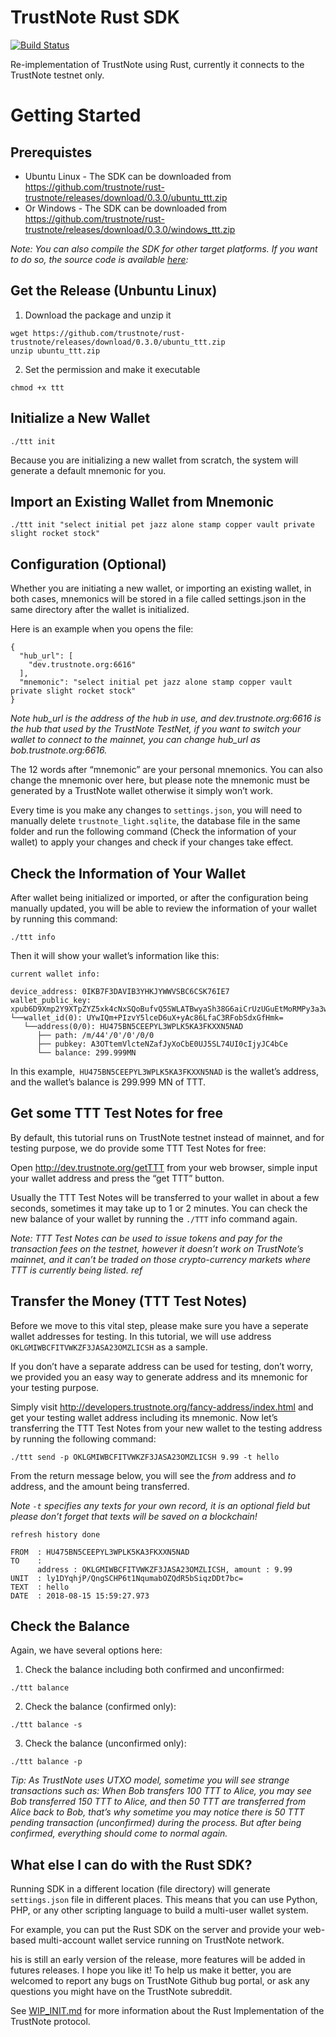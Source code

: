 # TrustNote Rust SDK

[![Build Status](https://travis-ci.org/trustnote/rust-trustnote.svg?branch=master)](https://travis-ci.org/trustnote/rust-trustnote) 

Re-implementation of TrustNote using Rust, currently it connects to the TrustNote testnet only. 

# Getting Started

## Prerequistes

* Ubuntu Linux - The SDK can be downloaded from https://github.com/trustnote/rust-trustnote/releases/download/0.3.0/ubuntu_ttt.zip
* Or Windows - The SDK can be downloaded from https://github.com/trustnote/rust-trustnote/releases/download/0.3.0/windows_ttt.zip

*Note: You can also compile the SDK for other target platforms. If you want to do so, the source code is available [here](https://github.com/trustnote/rust-trustnote/archive/0.3.0.zip):*

## Get the Release (Unbuntu Linux)

1. Download the package and unzip it

```
wget https://github.com/trustnote/rust-trustnote/releases/download/0.3.0/ubuntu_ttt.zip
unzip ubuntu_ttt.zip
```

2. Set the permission and make it executable

```
chmod +x ttt
```

## Initialize a New Wallet

```
./ttt init
```

Because you are initializing a new wallet from scratch, the system will generate a default mnemonic for you.


## Import an Existing Wallet from Mnemonic

```
./ttt init "select initial pet jazz alone stamp copper vault private slight rocket stock"
```

## Configuration (Optional)

Whether you are initiating a new wallet, or importing an existing wallet, in both cases, mnemonics will be stored in a file called settings.json in the same directory after the wallet is initialized.

Here is an example when you opens the file:

```
{
  "hub_url": [
    "dev.trustnote.org:6616"
  ],
  "mnemonic": "select initial pet jazz alone stamp copper vault private slight rocket stock"
}
```

*Note hub_url is the address of the hub in use, and dev.trustnote.org:6616 is the hub that used by the TrustNote TestNet, if you want to switch your wallet to connect to the mainnet, you can change hub_url as bob.trustnote.org:6616.*

The 12 words after “mnemonic” are your personal mnemonics. You can also change the mnemonic over here, but please note the mnemonic must be generated by a TrustNote wallet otherwise it simply won’t work.

Every time is you make any changes to ```settings.json```, you will need to manually delete ```trustnote_light.sqlite```, the database file in the same folder and run the following command (Check the information of your wallet) to apply your changes and check if your changes take effect.

## Check the Information of Your Wallet

After wallet being initialized or imported, or after the configuration being manually updated, you will be able to review the information of your wallet by running this command:

```
./ttt info
```

Then it will show your wallet’s information like this:

```
current wallet info:

device_address: 0IKB7F3DAVIB3YHKJYWWVSBC6CSK76IE7
wallet_public_key: xpub6D9Xmp2Y9XTpZYZ5xk4cNxSQoBufvQ5SWLATBwyaSh38G6aiCrUzUGuEtMoRMPy3a3wKJ8B6obtpUvu89sBbadqah9iXLWohTZi9FWj7JML
└──wallet_id(0): UYwIQm+PIzvY5lceD6uX+yAc86LfaC3RFobSdxGfHmk=
   └──address(0/0): HU475BN5CEEPYL3WPLK5KA3FKXXN5NAD
      ├── path: /m/44'/0'/0'/0/0
      ├── pubkey: A3OTtemVlcteNZafJyXoCbE0UJ5SL74UI0cIjyJC4bCe
      └── balance: 299.999MN
```

In this example,``` HU475BN5CEEPYL3WPLK5KA3FKXXN5NAD``` is the wallet’s address, and the wallet’s balance is 299.999 MN of TTT.

## Get some TTT Test Notes for free

By default, this tutorial runs on TrustNote testnet instead of mainnet, and for testing purpose, we do provide some TTT Test Notes for free:

Open http://dev.trustnote.org/getTTT from your web browser, simple input your wallet address and press the “get TTT” button.

Usually the TTT Test Notes will be transferred to your wallet in about a few seconds, sometimes it may take up to 1 or 2 minutes. You can check the new balance of your wallet by running the ```./TTT``` info command again.

*Note: TTT Test Notes can be used to issue tokens and pay for the transaction fees on the testnet, however it doesn’t work on TrustNote’s mainnet, and it can’t be traded on those crypto-currency markets where TTT is currently being listed.
ref*

## Transfer the Money (TTT Test Notes)

Before we move to this vital step, please make sure you have a seperate wallet addresses for testing. In this tutorial, we will use address ```OKLGMIWBCFITVWKZF3JASA23OMZLICSH``` as a sample.

If you don’t have a separate address can be used for testing, don’t worry, we provided you an easy way to generate address and its mnemonic for your testing purpose.

Simply visit http://developers.trustnote.org/fancy-address/index.html and get your testing wallet address including its mnemonic.
Now let’s transferring the TTT Test Notes from your new wallet to the testing address by running the following command:

```
./ttt send -p OKLGMIWBCFITVWKZF3JASA23OMZLICSH 9.99 -t hello
```

From the return message below, you will see the *from* address and *to* address, and the amount being transferred.

*Note ```-t``` specifies any texts for your own record, it is an optional field but please don’t forget that texts will be saved on a blockchain!*

```
refresh history done

FROM  : HU475BN5CEEPYL3WPLK5KA3FKXXN5NAD
TO    : 
      address : OKLGMIWBCFITVWKZF3JASA23OMZLICSH, amount : 9.99
UNIT  : ly1DYqhjP/QngSCHP6t1NqumabOZQdR5bSiqzDDt7bc=
TEXT  : hello
DATE  : 2018-08-15 15:59:27.973
```

## Check the Balance

Again, we have several options here:

1. Check the balance including both confirmed and unconfirmed:

```
./ttt balance
```

2. Check the balance (confirmed only):

```
./ttt balance -s
```

3. Check the balance (unconfirmed only):

```
./ttt balance -p
```

*Tip: As TrustNote uses UTXO model, sometime you will see strange transactions such as: When Bob transfers 100 TTT to Alice, you may see Bob transferred 150 TTT to Alice, and then 50 TTT are transferred from Alice back to Bob, that’s why sometime you may notice there is 50 TTT pending transaction (unconfirmed) during the process. But after being confirmed, everything should come to normal again.*

## What else I can do with the Rust SDK?

Running SDK in a different location (file directory) will generate ```settings.json``` file in different places. This means that you can use Python, PHP, or any other scripting language to build a multi-user wallet system.

For example, you can put the Rust SDK on the server and provide your web-based multi-account wallet service running on TrustNote network.

his is still an early version of the release, more features will be added in futures releases. I hope you like it!
To help us make it better, you are welcomed to report any bugs on TrustNote Github bug portal, or ask any questions you might have on the TrustNote subreddit.


See [WIP_INIT.md](WIP_INIT.md) for more information about the Rust Implementation of the TrustNote protocol.
